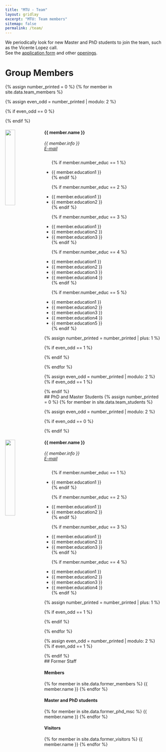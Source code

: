 ```yaml
---
title: "MTU - Team"
layout: gridlay
excerpt: "MTU: Team members"
sitemap: false
permalink: /team/
---
```



 We periodically look for new Master and PhD students to join the team, such as the Vicente Lopez call.  
 See the [application form](https://eurecat.talentclue.com/en/node/31197277/12623479) and other [openings](https://eurecat.org/eurecat/treballa-amb-nosaltres/).

<!-- Jump to [staff](#staff), [master and bachelor students](#master-and-bachelor-students), [alumni](#alumni), [administrative support](#administrative-support), [lab visitors](#lab-visitors). -->


# Group Members

<!-- In alphabetical order. -->

<!-- ## Staff -->
{% assign number_printed = 0 %}
{% for member in site.data.team_members %}

{% assign even_odd = number_printed | modulo: 2 %}

{% if even_odd == 0 %}
<div class="row">
{% endif %}

<div class="col-sm-6 clearfix">
  <img src="{{ site.url }}{{ site.baseurl }}/assets/team/{{ member.photo }}" class="img-responsive" width="25%" style="float: left" />
  <h4>{{ member.name }}</h4>
  <!-- <i>{{ member.info }}<br>email: <{{ member.email | encode_email }}></i> -->
  <i>{{ member.info }}<br><a href="mailto:{{ member.email | encode_email }}" title="E-mail">E-mail</a></i>  
  <ul style="overflow: hidden">

  {% if member.number_educ == 1 %}
  <li> {{ member.education1 }} </li>
  {% endif %}

  {% if member.number_educ == 2 %}
  <li> {{ member.education1 }} </li>
  <li> {{ member.education2 }} </li>
  {% endif %}

  {% if member.number_educ == 3 %}
  <li> {{ member.education1 }} </li>
  <li> {{ member.education2 }} </li>
  <li> {{ member.education3 }} </li>
  {% endif %}

  {% if member.number_educ == 4 %}
  <li> {{ member.education1 }} </li>
  <li> {{ member.education2 }} </li>
  <li> {{ member.education3 }} </li>
  <li> {{ member.education4 }} </li>
  {% endif %}

  {% if member.number_educ == 5 %}
  <li> {{ member.education1 }} </li>
  <li> {{ member.education2 }} </li>
  <li> {{ member.education3 }} </li>
  <li> {{ member.education4 }} </li>
  <li> {{ member.education5 }} </li>
  {% endif %}

  </ul>
</div>

{% assign number_printed = number_printed | plus: 1 %}

{% if even_odd == 1 %}
</div>
{% endif %}

{% endfor %}

{% assign even_odd = number_printed | modulo: 2 %}
{% if even_odd == 1 %}
</div>
{% endif %}

<br>
## PhD and Master Students
{% assign number_printed = 0 %}
{% for member in site.data.team_students %}

{% assign even_odd = number_printed | modulo: 2 %}

{% if even_odd == 0 %}
<div class="row">
{% endif %}

<div class="col-sm-6 clearfix">
  <img src="{{ site.url }}{{ site.baseurl }}/assets/team/{{ member.photo }}" class="img-responsive" width="25%" style="float: left" />
  <h4>{{ member.name }}</h4>
  <i>{{ member.info }}<br><a href="mailto:{{ member.email | encode_email }}" title="E-mail">E-mail</a></i>  
  <ul style="overflow: hidden">

  {% if member.number_educ == 1 %}
  <li> {{ member.education1 }} </li>
  {% endif %}

  {% if member.number_educ == 2 %}
  <li> {{ member.education1 }} </li>
  <li> {{ member.education2 }} </li>
  {% endif %}

  {% if member.number_educ == 3 %}
  <li> {{ member.education1 }} </li>
  <li> {{ member.education2 }} </li>
  <li> {{ member.education3 }} </li>
  {% endif %}

  {% if member.number_educ == 4 %}
  <li> {{ member.education1 }} </li>
  <li> {{ member.education2 }} </li>
  <li> {{ member.education3 }} </li>
  <li> {{ member.education4 }} </li>
  {% endif %}

  </ul>
</div>

{% assign number_printed = number_printed | plus: 1 %}

{% if even_odd == 1 %}
</div>
{% endif %}

{% endfor %}

{% assign even_odd = number_printed | modulo: 2 %}
{% if even_odd == 1 %}
</div>
{% endif %}

<br>
## Former Staff
<div class="row">

<div class="col-sm-4 clearfix">
<h4>Members</h4>
{% for member in site.data.former_members %}
{{ member.name }}
{% endfor %}
</div>

<div class="col-sm-4 clearfix">
<h4>Master and PhD students</h4>
{% for member in site.data.former_phd_msc %}
{{ member.name }}
{% endfor %}
</div>

<div class="col-sm-4 clearfix">
<h4>Visitors</h4>
{% for member in site.data.former_visitors %}
{{ member.name }}
{% endfor %}
</div>

</div>
